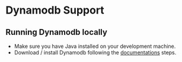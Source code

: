 # Dynamodb Support

## Running Dynamodb locally

- Make sure you have Java installed on your development machine.
- Download / install Dynamodb following the [documentations](https://docs.aws.amazon.com/amazondynamodb/latest/developerguide/DynamoDBLocal.html) steps.
